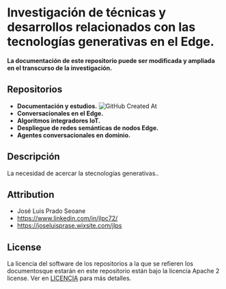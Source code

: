 # Investigación de técnicas y desarrollos relacionados con las tecnologías generativas en el Edge.
**La documentación de este repositorio puede ser modificada y ampliada en el transcurso de la investigación.**

## Repositorios
- **Documentación y estudios.** ![GitHub Created At](https://img.shields.io/github/created-at/ciudadano72/documentacion)
- **Conversacionales en el Edge.**
- **Algoritmos integradores IoT.**
- **Despliegue de redes semánticas de nodos Edge.**
- **Agentes conversacionales en dominio.**

## Descripción
La necesidad de acercar la stecnologías generativas..

## Attribution
- José Luis Prado Seoane
- https://www.linkedin.com/in/jlpc72/
- https://joseluisprase.wixsite.com/jlps

## License
La licencia del software de los repositorios a la que se refieren los documentosque estarán en este repositorio están bajo la licencia Apache 2 license. Ver en [LICENCIA](LICENSE) para más detalles.
